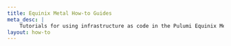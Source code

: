 ```yaml
---
title: Equinix Metal How-to Guides
meta_desc: |
    Tutorials for using infrastructure as code in the Pulumi Equinix Metal package
layout: how-to
---
```

